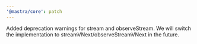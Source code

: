 ```yaml
---
'@mastra/core': patch
---
```


Added deprecation warnings for stream and observeStream. We will switch the implementation to streamVNext/observeStreamVNext in the future.
